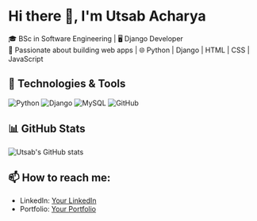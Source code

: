 # Hi there 👋, I'm Utsab Acharya

🎓 BSc in Software Engineering | 🖥️ Django Developer  
🚀 Passionate about building web apps | 🌐 Python | Django | HTML | CSS | JavaScript  

## 🔧 Technologies & Tools
![Python](https://img.shields.io/badge/Python-3776AB?style=for-the-badge&logo=python&logoColor=white)
![Django](https://img.shields.io/badge/Django-092E20?style=for-the-badge&logo=django&logoColor=white)
![MySQL](https://img.shields.io/badge/MySQL-00758F?style=for-the-badge&logo=mysql)
![GitHub](https://img.shields.io/badge/GitHub-100000?style=for-the-badge&logo=github)

## 📊 GitHub Stats
![Utsab's GitHub stats](https://github-readme-stats.vercel.app/api?username=utsabacharya&show_icons=true&theme=radical)

## 📫 How to reach me:
- LinkedIn: [Your LinkedIn](https://linkedin.com/in/yourprofile)
- Portfolio: [Your Portfolio](https://yourwebsite.com)
